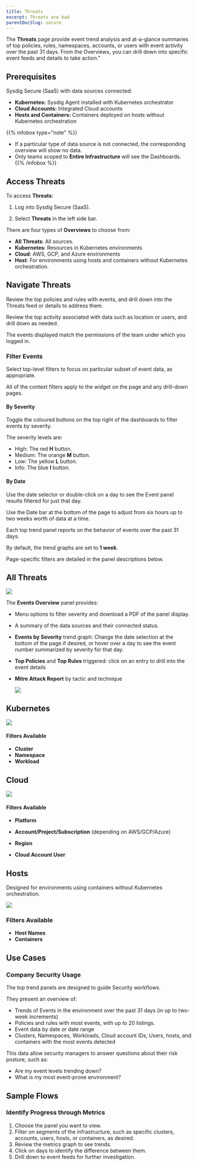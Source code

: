 ```yaml
---
title: Threats
excerpt: Threats are bad
parentDocSlug: secure
---
```


The **Threats** page provide event trend analysis and at-a-glance summaries of top policies, rules, namespaces, accounts, or users with event activity over the past 31 days. From the Overviews, you can drill down into specific event feeds and details to take action."

## Prerequisites

Sysdig Secure (SaaS) with data sources connected:

* **Kubernetes:** Sysdig Agent installed with Kubernetes orchestrator
* **Cloud Accounts:** Integrated Cloud accounts
* **Hosts and Containers:** Containers deployed on hosts without Kubernetes orchestration

{{% infobox type="note" %}}
* If a particular type of data source is not connected, the corresponding overview will show no data.
* Only teams scoped to **Entire Infrastructure** will see the Dashboards.
{{% /infobox %}}

## Access Threats

To access **Threats**:

1. Log into Sysdig Secure (SaaS).

2. Select **Threats** in the left side bar.

There are four types of **Overviews** to choose from:

- **All Threats**: All sources.
- **Kubernetes**: Resources in Kubernetes environments
- **Cloud**: AWS, GCP, and Azure environments
- **Host**: For environments using hosts and containers without Kubernetes orchestration.


## Navigate Threats

Review the top policies and rules with events, and drill down into the Threats feed or details to address them. 

Review the top activity associated with data such as location or users,  and drill down as needed.

The events displayed match the permissions of the team under which you logged in. 

### Filter Events

Select top-level filters to focus on particular subset of event data, as appropriate. 

All of the context filters apply to the widget on the page and any drill-down pages. 

#### By Severity

Toggle the coloured buttons on the top right of the dashboards to filter events by severity.

The severity levels are:

- High: The red **H** button.
- Medium: The orange **M** button.
- Low: The yellow **L** button.
- Info: The blue **I** button.
  
#### By Date

Use the date selector or double-click on a day to see the Event panel results filtered for just that day. 

Use the Date bar at the bottom of the page to adjust from six hours up to two weeks worth of data at a time. 

Each top trend panel reports on the behavior of events over the past 31 days. 

By default, the trend graphs are set to **1 week**. 

Page-specific filters are detailed in the panel descriptions below.

## All Threats

![](/image/events_overview.png)

The **Events Overview** panel provides: 

* Menu options to filter severity and download a PDF of the panel display.

* A summary of the  data sources and their connected status.

* **Events by Severity** trend graph: Change the date selection at the bottom of the page if desired, or hover over a day to see the event number summarized by severity for that day.

* **Top Policies** and **Top Rules** triggered: click on an entry to drill into the event details

* **Mitre Attack Report** by tactic and technique

  ![](/image/event_dash_mitre.png)

## Kubernetes

![](/image/k8_events.png)

#### Filters Available

* **Cluster**
* **Namespace**
* **Workload**

## Cloud

![](/image/cloud_dash.png)

#### Filters Available

*  **Platform**

*  **Account/Project/Subscription** (depending on AWS/GCP/Azure)

*  **Region** 
*  **Cloud Account User**

## Hosts

Designed for environments using containers without Kubernetes orchestration.

![](/image/hce.png)

### Filters Available

* **Host Names**
* **Containers**

## Use Cases

### Company Security Usage 

The top trend panels are designed to guide Security workflows. 

They present an overview of:

* Trends of Events in the environment over the past 31 days (in up to two-week increments)
* Policies and rules with most events, with up to 20 listings.
* Event data by date or date range 
* Clusters, Namespaces, Workloads, Cloud account IDs, Users, hosts, and containers with the most events detected

This data allow security managers to answer questions about their risk posture, such as: 

- Are my event levels trending down?
- What is my most event-prone environment?

## Sample Flows

### Identify Progress through Metrics

1. Choose the panel you want to view.
2. Filter on  segments of the infrastructure, such as specific clusters, accounts, users, hosts, or containers, as desired. 
3. Review the metrics graph to see trends. 
4. Click on days to identify the difference between them. 
5. Drill down to event feeds for further investigation. 